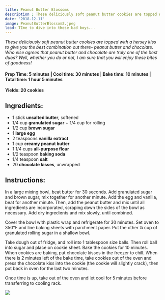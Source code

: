 ```yaml
---
title: Peanut Butter Blossoms
description : These deliciously soft peanut butter cookies are topped with a hersey kiss to give you the best combination out there- peanut butter and chocolate. Who else agrees that peanut butter and chocolate are truly one of the best duos? Well, whether your are baking for a holiday party or just to bake, I highly recommend these bites of goodness! 
date: '2018-12-11'
image: PeanutButterBlossom2.jpeg
lead: TIme to dive into these bad boys...
---
```


<i>These deliciously soft peanut butter cookies are topped with a hersey kiss to give you the best combination out there- peanut butter and chocolate. Who else agrees that peanut butter and chocolate are truly one of the best duos? Well, whether you do or not, I am sure that you will enjoy these bites of goodness! </i>

#### Prep Time: 5 minutes | Cool time: 30 minutes | Bake time: 10 minutes | Total time: 1 hour 5 minutes

**Yields: 20 cookies** 

## Ingredients:

- 1 stick  **unsalted butter**, softened
- 1/4 cup **granulated sugar** + 1/4 cup for rolling
- 1/2 cup **brown sugar** 
- 1 **large egg**
- 2 teaspoons **vanilla extract**
- 1 cup **creamy peanut butter**
- 1 1/4 cups **all-purpose flour**
- 1/2 teaspoon **baking soda**
- 1/4 teaspoon **salt** 
- 20 **chocolate kisses**, unwrapped

## Instructions:

In a large mixing bowl, beat butter for 30 seconds. Add granulated sugar and brown sugar, mix together for another minute. Add the egg and vanilla, beat for another minute. Then, add the peanut butter and mix until all ingredients are incorporated, scraping down the sides of the bowl as necessary. Add dry ingredients and mix slowly, until combined.

Cover the bowl with plastic wrap and refrigerate for 30 minutes. Set oven to 350°F and line baking sheets with parchment paper. Put the other ¼ cup of granulated rolling sugar in a shallow bowl. 

Take dough out of fridge, and roll into 1 tablespoon size balls. Then roll ball into sugar and place on cookie sheet. Bake the cookies for 10 minutes. When cookies are baking, put chocolate kisses in the freezer to chill. When there is 2 minutes left of the bake time, take cookies out of the oven and press the chocolate kiss into the cookie (the cookie will slightly crack), then put back in oven for the last two minutes. 

Once time is up, take out of the oven and let cool for 5 minutes before transferring to cooling rack. 

<img src = “PeanutButterBlossom1.jpeg” />
